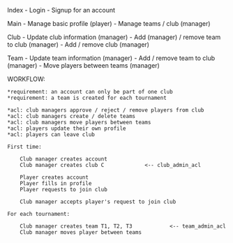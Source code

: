 Index
	- Login
	- Signup for an account

Main
	- Manage basic profile (player)
	- Manage teams / club (manager)
	
Club
	- Update club information (manager)
	- Add (manager) / remove team to club (manager)
	- Add / remove club (manager)

Team
	- Update team information (manager)
	- Add / remove team to club (manager)
	- Move players between teams (manager)
	
WORKFLOW:

	*requirement: an account can only be part of one club
	*requirement: a team is created for each tournament
	
	*acl: club managers approve / reject / remove players from club
	*acl: club managers create / delete teams
	*acl: club managers move players between teams
	*acl: players update their own profile
	*acl: players can leave club
	
	First time:
	
		Club manager creates account
		Club manager creates club C				<-- club_admin_acl
	
		Player creates account
		Player fills in profile
		Player requests to join club
	
		Club manager accepts player's request to join club

	For each tournament:
	
		Club manager creates team T1, T2, T3			<-- team_admin_acl
		Club manager moves player between teams
